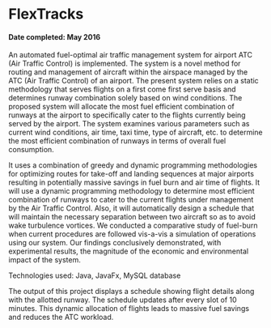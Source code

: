 # FlexTracks

#### Date completed: May 2016

An automated fuel-optimal air traffic management system for airport ATC (Air Traffic Control) is implemented. The system is a novel method for routing and management of aircraft within the airspace managed by the ATC (Air Traffic Control) of an airport. The present system relies on a static methodology that serves flights on a first come first serve basis and determines runway combination solely based on wind conditions. The proposed system will allocate the most fuel efficient combination of runways at the airport to specifically cater to the flights currently being served by the airport. The system examines various parameters such as current wind conditions, air time, taxi time, type of aircraft, etc. to determine the most efficient combination of runways in terms of overall fuel consumption.

It uses a combination of greedy and dynamic programming methodologies for optimizing routes for take-off and landing sequences at major airports resulting in potentially massive savings in fuel burn and air time of flights. It will use a dynamic programming methodology to determine most efficient combination of runways to cater to the current flights under management by the Air Traffic Control. Also, it will automatically design a schedule that will maintain the necessary separation between two aircraft so as to avoid wake turbulence vortices. We conducted a comparative study of fuel-burn when current procedures are followed vis-a-vis a simulation of operations using our system. Our findings conclusively demonstrated, with experimental results, the magnitude of the economic and environmental impact of the system.

Technologies used: Java, JavaFx, MySQL database

The output of this project displays a schedule showing flight details along with the allotted runway. The schedule updates after every slot of 10 minutes. This dynamic allocation of flights leads to massive fuel savings and reduces the ATC workload.
